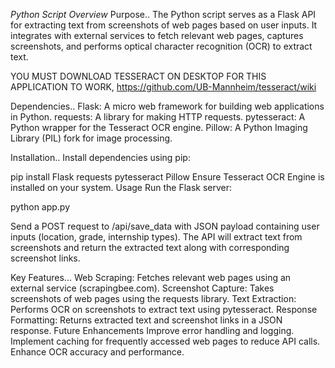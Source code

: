 *Python Script Overview*
Purpose..
The Python script serves as a Flask API for extracting text from screenshots of web pages based on user inputs. It integrates with external services to fetch relevant web pages, captures screenshots, and performs optical character recognition (OCR) to extract text.

YOU MUST DOWNLOAD TESSERACT ON DESKTOP FOR THIS APPLICATION TO WORK, https://github.com/UB-Mannheim/tesseract/wiki


Dependencies..
Flask: A micro web framework for building web applications in Python.
requests: A library for making HTTP requests.
pytesseract: A Python wrapper for the Tesseract OCR engine.
Pillow: A Python Imaging Library (PIL) fork for image processing.

Installation..
Install dependencies using pip:

pip install Flask requests pytesseract Pillow
Ensure Tesseract OCR Engine is installed on your system.
Usage
Run the Flask server:

python app.py

Send a POST request to /api/save_data with JSON payload containing user inputs (location, grade, internship types).
The API will extract text from screenshots and return the extracted text along with corresponding screenshot links.

Key Features...
Web Scraping: Fetches relevant web pages using an external service (scrapingbee.com).
Screenshot Capture: Takes screenshots of web pages using the requests library.
Text Extraction: Performs OCR on screenshots to extract text using pytesseract.
Response Formatting: Returns extracted text and screenshot links in a JSON response.
Future Enhancements
Improve error handling and logging.
Implement caching for frequently accessed web pages to reduce API calls.
Enhance OCR accuracy and performance.
